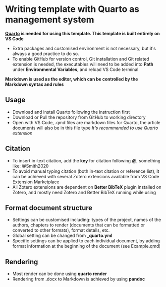 # Writing template with Quarto as management system

**[Quarto](https://quarto.org/docs/get-started/) is needed for using this template. This template is built entirely on VS Code**

* Extra packages and customised environment is not necessary, but it's always a good practice to do so.
* To enable GitHub for version control, Git installation and Git related extension is needed, the executables will need to be added into **Path** under **Environmental Variables**, and reload VS Code terminal

**Markdown is used as the editor, which can be controlled by the Markdown syntax and rules**

## Usage
* Download and install Quarto following the instruction first
* Download or Pull the repository from GitHub to working directory
* Open with VS Code, .qmd files are markdown files for Quarto, the article documents will also be in this file type
*It's recommended to use Quarto extension*

## Citation 
* To insert in-text citation, add the **key** for citation following **@**, something like: @Smith2020
* To avoid manual typing citation (both in-text citation or reference list), it can be achieved with several Zotero extensions available from VS Code Extension Marketplace
* All Zotero extensions are dependent on **Better BibTeX** plugin installed on Zotero, and mostly need Zotero and Better BibTeX running while using


## Format document structure
* Settings can be customised including: types of the project, names of the authors, chapters to render (documents that can be formatted or converted to other formats), format details, etc.
* Global setting can be changed from **_quarto.yml**
* Specific settings can be applied to each individual document, by adding format information at the beginning of the document (see Example.qmd)


## Rendering
* Most render can be done using **quarto render**
* Rendering from .docx to Markdown is achieved by using **pandoc**
